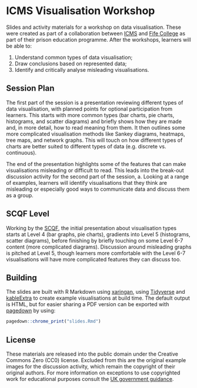 # ICMS Visualisation Workshop

Slides and activity materials for a workshop on data visualisation. These were created as part of a collaboration between [ICMS](https://www.icms.org.uk/) and [Fife College](https://fife.ac.uk/) as part of their prison education programme. After the workshops, learners will be able to: 

1. Understand common types of data visualisation;
2. Draw conclusions based on represented data;
3. Identify and critically analyse misleading visualisations. 

## Session Plan

The first part of the session is a presentation reviewing different types of data visualisation, with planned points for optional participation from learners. This starts with more common types (bar charts, pie charts, histograms, and scatter diagrams) and briefly shows how they are made and, in more detail, how to read meaning from them. It then outlines some more complicated visualisation methods like Sankey diagrams, heatmaps, tree maps, and network graphs. This will touch on how different types of charts are better suited to different types of data (e.g. discrete vs. continuous).

The end of the presentation highlights some of the features that can make visualisations misleading or difficult to read. This leads into the break-out discussion activity for the second part of the session, a. Looking at a range of examples, learners will identify visualisations that they think are misleading or especially good ways to communicate data and discuss them as a group.

## SCQF Level

Working by the [SCQF](https://scqf.org.uk/), the initial presentation about visualisation types starts at Level 4 (bar graphs, pie charts), gradients into Level 5 (histograms, scatter diagrams), before finishing by briefly touching on some Level 6-7 content (more complicated diagrams). Discussion around misleading graphs is pitched at Level 5, though learners more comfortable with the Level 6-7 visualisations will have more complicated features they can discuss too.

## Building

The slides are built with R Markdown using [xaringan](https://github.com/yihui/xaringan), using [Tidyverse](tidyverse.org) and [kableExtra](https://cran.r-project.org/web/packages/kableExtra/vignettes/awesome_table_in_html.html) to create example visualisations at build time. The default output is HTML, but for easier sharing a PDF version can be exported with [pagedown](https://github.com/rstudio/pagedown) by using:

```r
pagedown::chrome_print("slides.Rmd")
```

## License

These materials are released into the public domain under the Creative Commons Zero (CC0) license. Excluded from this are the original example images for the discussion activity, which remain the copyright of their original authors. For more information on exceptions to use copyrighted work for educational purposes consult the [UK government guidance](https://www.gov.uk/guidance/exceptions-to-copyright#teaching).
